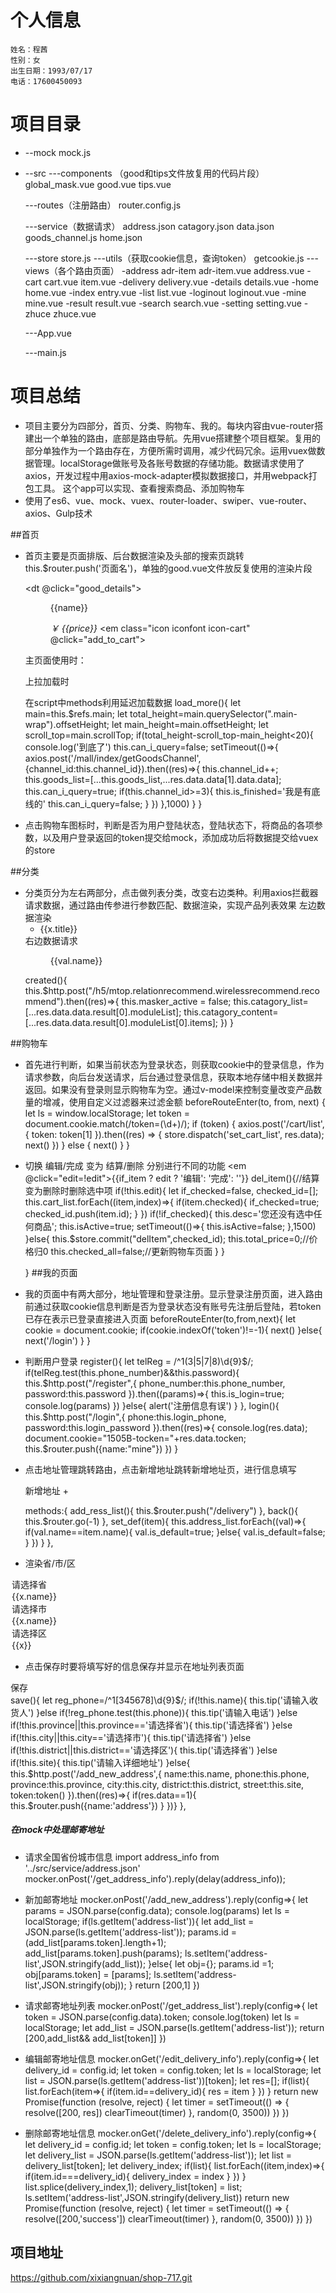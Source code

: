 # 个人信息
    姓名：程茜
    性别：女
    出生日期：1993/07/17
    电话：17600450093

# 项目目录
* --mock
    mock.js
* --src
    ---components   （good和tips文件放复用的代码片段）
        global_mask.vue
        good.vue
        tips.vue

    ---routes（注册路由）
        router.config.js

    ---service（数据请求）
        address.json
        catagory.json
        data.json
        goods_channel.js
        home.json

    ---store
        store.js
    ---utils（获取cookie信息，查询token）
        getcookie.js
    ---views（各个路由页面）
        -address
            adr-item
                adr-item.vue
            address.vue
        -cart
            cart.vue
            item.vue
        -delivery
            delivery.vue
        -details
            details.vue
        -home
            home.vue
        -index
            entry.vue
        -list
            list.vue
        -loginout
            loginout.vue
        -mine
            mine.vue
        -result
            result.vue
        -search
            search.vue
        -setting
            setting.vue
        -zhuce
            zhuce.vue

    ---App.vue

    ---main.js


# 项目总结

* 项目主要分为四部分，首页、分类、购物车、我的。每块内容由vue-router搭建出一个单独的路由，底部是路由导航。先用vue搭建整个项目框架。复用的部分单独作为一个路由存在，方便所需时调用，减少代码冗余。运用vuex做数据管理。localStorage做账号及各账号数据的存储功能。数据请求使用了axios，开发过程中用axios-mock-adapter模拟数据接口，并用webpack打包工具。
这个app可以实现、查看搜索商品、添加购物车
* 使用了es6、vue、mock、vuex、router-loader、swiper、vue-router、axios、Gulp技术


##首页
* 首页主要是页面排版、后台数据渲染及头部的搜索页跳转this.$router.push('页面名')，单独的good.vue文件放反复使用的渲染片段<dl>
        <dt @click="good_details"><img :src="'http://www.lb717.com/'+url"></dt>
        <dd>
            <p>{{name}}</p>
            <span>
                <i>￥ {{price}}</i>
                <em class="icon iconfont icon-cart" @click="add_to_cart"></em>
            </span>
        </dd>
    </dl>
    主页面使用时：
     <good-comp v-for="items in goods_list" @tips-active="tips_active" :key="items.id" :id="items.goods_id" :url="items.obj_data" :name="items.goods_name" :price="items.discount_price"></good-comp> 

    上拉加载时
    <div class="home-section main" @scroll="can_i_query && load_more()" ref="main"></div>
    在script中methods利用延迟加载数据
    load_more(){
            let main=this.$refs.main;
            let total_height=main.querySelector(".main-wrap").offsetHeight;
            let main_height=main.offsetHeight;
            let scroll_top=main.scrollTop;
            if(total_height-scroll_top-main_height<20){
                console.log('到底了')
                this.can_i_query=false;
                setTimeout(()=>{
                     axios.post('/mall/index/getGoodsChannel',{channel_id:this.channel_id}).then((res)=>{
                        this.channel_id++;
                        this.goods_list=[...this.goods_list,...res.data.data[1].data.data];
                        this.can_i_query=true;
                        if(this.channel_id>=3){
                            this.is_finished='我是有底线的'
                             this.can_i_query=false;
                        }
                    })
                },1000)
            }
        }

* 点击购物车图标时，判断是否为用户登陆状态，登陆状态下，将商品的各项参数，以及用户登录返回的token提交给mock，添加成功后将数据提交给vuex的store

##分类
* 分类页分为左右两部分，点击做列表分类，改变右边类种。利用axios拦截器请求数据，通过路由传参进行参数匹配、数据渲染，实现产品列表效果
    左边数据渲染
        <ul>
          <li v-for="(x,i) in catagory_list" :key="i">
            <router-link :to="{name:'catagory',params:{index:i}}">
              <em class="icon iconfont icon-recharge"></em>
              <span>{{x.title}}</span>
            </router-link>
          </li>
        </ul>
    右边数据请求
        <dl v-for="(val,ind) in catagory_content" :key="ind">
          <dt><img :src="val.pic" alt=""></dt>
          <dd>{{val.name}}</dd> 
        </dl>
    created(){
        this.$http.post("/h5/mtop.relationrecommend.wirelessrecommend.recommend").then((res)=>{
        this.masker_active = false;
        this.catagory_list=[...res.data.data.result[0].moduleList];
        this.catagory_content=[...res.data.data.result[0].moduleList[0].items];
        })
    }

##购物车
* 首先进行判断，如果当前状态为登录状态，则获取cookie中的登录信息，作为请求参数，向后台发送请求，后台通过登录信息，获取本地存储中相关数据并返回。如果没有登录则显示购物车为空。通过v-model来控制变量改变产品数量的增减，使用自定义过滤器来过滤金额
    beforeRouteEnter(to, from, next) { 
		let ls = window.localStorage;
		let token = document.cookie.match(/token=(\d+)/);
		if (token) {
			axios.post('/cart/list', { token: token[1] }).then((res) => {
				store.dispatch('set_cart_list', res.data);
				next()
			})
		} else {
			next()
		}
	}

* 切换 编辑/完成 变为 结算/删除 分别进行不同的功能
    <em @click="edit=!edit">{{if_item ? edit ? '编辑': '完成': ''}}</em>
    del_item(){//结算变为删除时删除选中项
        if(!this.edit){
            let if_checked=false,
                checked_id=[];
            this.cart_list.forEach((item,index)=>{
                if(item.checked){
                    if_checked=true;
                    checked_id.push(item.id);
                }
            })
            if(!if_checked){
                this.desc='您还没有选中任何商品';
                this.isActive=true;
                setTimeout(()=>{
                    this.isActive=false;
                },1500)
            }else{
                this.$store.commit("delItem",checked_id);
                this.total_price=0;//价格归0
                this.checked_all=false;//更新购物车页面
            }
        }

    }
##我的页面
* 我的页面中有两大部分，地址管理和登录注册。显示登录注册页面，进入路由前通过获取cookie信息判断是否为登录状态没有账号先注册后登陆，若token已存在表示已登录直接进入页面
    beforeRouteEnter(to,from,next){
        let cookie = document.cookie;
        if(cookie.indexOf('token')!=-1){
            next()
        }else{
             next('/login')
        }
    }
* 判断用户登录
    register(){
        let telReg = /^1(3|5|7|8)\d{9}$/;
        if(telReg.test(this.phone_number)&&this.password){
            this.$http.post("/register",{
                phone_number:this.phone_number,
                password:this.password
            }).then((params)=>{
                this.is_login=true;
                console.log(params)
            })
        }else{
            alert('注册信息有误')
        }
    },
    login(){
        this.$http.post("/login",{
            phone:this.login_phone,
            password:this.login_password
        }).then((res)=>{
            console.log(res.data);
            document.cookie="1505B-tocken="+res.data.tocken;
            this.$router.push({name:"mine"})
        })
    }
* 点击地址管理跳转路由，点击新增地址跳转新增地址页，进行信息填写
    <div class="add-btn" @click="add_ress_list">
        <p>新增地址
            <span>+</span>
        </p>
    </div>
    methods:{
        add_ress_list(){
            this.$router.push("/delivery")
        },
        back(){
            this.$router.go(-1)
        },
        set_def(item){
            this.address_list.forEach((val)=>{
                if(val.name==item.name){
                    val.is_default=true;
                }else{
                    val.is_default=false;
                }
            })
        }
    },
* 渲染省/市/区
<option value="0">请选择省</option>
<option v-for="x in list" :value="x.name" :key="x.name">{{x.name}}</option>

<option value="0">请选择市</option>
<option v-for="x in city_list" :value="x.name" :key="x.name">{{x.name}}</option>

<option value="0">请选择区</option>
<option v-for="x in district_list" :value="x" :key="x">{{x}}</option>

* 点击保存时要将填写好的信息保存并显示在地址列表页面
<div class="keep" @click="save">保存</div>
save(){
      let reg_phone=/^1[345678]\d{9}$/;
       if(!this.name){
          this.tip('请输入收货人')
       }else if(!reg_phone.test(this.phone)){
          this.tip('请输入电话')
      }else if(!this.province||this.province=='请选择省'){
        this.tip('请选择省')
      }else if(!this.city||this.city=='请选择市'){
        this.tip('请选择省')
      }else if(!this.district||this.district=='请选择区'){
        this.tip('请选择省')
      }else if(!this.site){
        this.tip('请输入详细地址')
      }else{
      this.$http.post('/add_new_address',{
        name:this.name,
        phone:this.phone,
        province:this.province,
        city:this.city,
        district:this.district,
        street:this.site,
        token:token()
      }).then((res)=>{
        if(res.data==1){
          this.$router.push({name:'address'})
        }
      })}
    },

##### 在mock中处理邮寄地址
* 请求全国省份城市信息
    import address_info from '../src/service/address.json'
    mocker.onPost('/get_address_info').reply(delay(address_info));


* 新加邮寄地址
mocker.onPost('/add_new_address').reply(config=>{
    let params = JSON.parse(config.data);
    console.log(params)
    let ls = localStorage;
    if(ls.getItem('address-list')){
        let add_list = JSON.parse(ls.getItem('address-list'));
        params.id = (add_list[params.token].length+1);
        add_list[params.token].push(params);
        ls.setItem('address-list',JSON.stringify(add_list));
    }else{
        let obj={};
        params.id =1;
        obj[params.token] = [params];
        ls.setItem('address-list',JSON.stringify(obj));
    }
return [200,1]
})
* 请求邮寄地址列表
mocker.onPost('/get_address_list').reply(config=>{
    let token = JSON.parse(config.data).token;
    console.log(token)
    let ls = localStorage;
    let add_list = JSON.parse(ls.getItem('address-list'));
    return [200,add_list&& add_list[token]]
})

* 编辑邮寄地址信息
mocker.onGet('/edit_delivery_info').reply(config=>{
    let delivery_id = config.id;
    let token = config.token;
    let ls = localStorage;
    let list = JSON.parse(ls.getItem('address-list'))[token];
    let res=[];
    if(list){
        list.forEach(item=>{
            if(item.id==delivery_id){
                res = item
            }
        })
    }
    return new Promise(function (resolve, reject) {
        let timer = setTimeout(() => {
            resolve([200, res])
            clearTimeout(timer)
        }, random(0, 3500))
    })
})

* 删除邮寄地址信息
mocker.onGet('/delete_delivery_info').reply(config=>{
    let delivery_id = config.id;
    let token = config.token;
    let ls = localStorage;
    let delivery_list = JSON.parse(ls.getItem('address-list'));
    let list = delivery_list[token];
    let delivery_index;
    if(list){
        list.forEach((item,index)=>{
            if(item.id===delivery_id){
                delivery_index = index
            }
        })
    }
    list.splice(delivery_index,1);
    delivery_list[token] = list;
    ls.setItem('address-list',JSON.stringify(delivery_list))
    return new Promise(function (resolve, reject) {
        let timer = setTimeout(() => {
            resolve([200,'success'])
            clearTimeout(timer)
        }, random(0, 3500))
    })
})


## 项目地址
https://github.com/xixiangnuan/shop-717.git
